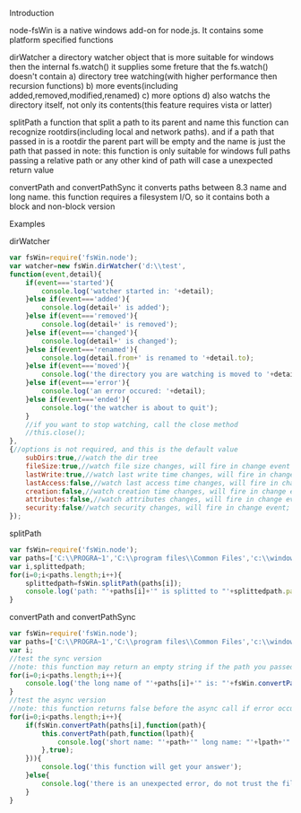 Introduction

node-fsWin is a native windows add-on for node.js.
It contains some platform specified functions

dirWatcher
a directory watcher object that is more suitable for windows then the internal fs.watch()
it supplies some freture that the fs.watch() doesn't contain
a) directory tree watching(with higher performance then recursion functions)
b) more events(including added,removed,modified,renamed)
c) more options
d) also watchs the directory itself, not only its contents(this feature requires vista or latter)

splitPath
a function that split a path to its parent and name
this function can recognize rootdirs(including local and network paths).
and if a path that passed in is a rootdir the parent part will be empty
and the name is just the path that passed in
note: this function is only suitable for windows full paths
passing a relative path or any other kind of path will case a unexpected return value

convertPath and convertPathSync
it converts paths between 8.3 name and long name.
this function requires a filesystem I/O, so it contains both a block and non-block version

Examples

dirWatcher

```javascript
var fsWin=require('fsWin.node');
var watcher=new fsWin.dirWatcher('d:\\test',
function(event,detail){
	if(event==='started'){
		console.log('watcher started in: '+detail);
	}else if(event==='added'){
		console.log(detail+' is added');
	}else if(event==='removed'){
		console.log(detail+' is removed');
	}else if(event==='changed'){
		console.log(detail+' is changed');
	}else if(event==='renamed'){
		console.log(detail.from+' is renamed to '+detail.to);
	}else if(event==='moved'){
		console.log('the directory you are watching is moved to '+detail);
	}else if(event==='error'){
		console.log('an error occured: '+detail);
	}else if(event==='ended'){
		console.log('the watcher is about to quit');
	}
	//if you want to stop watching, call the close method
	//this.close();
},
{//options is not required, and this is the default value
	subDirs:true,//watch the dir tree
	fileSize:true,//watch file size changes, will fire in change event
	lastWrite:true,//watch last write time changes, will fire in change event
	lastAccess:false,//watch last access time changes, will fire in change event
	creation:false,//watch creation time changes, will fire in change event
	attributes:false,//watch attributes changes, will fire in change event
	security:false//watch security changes, will fire in change event;
});
```

splitPath

```javascript
var fsWin=require('fsWin.node');
var paths=['C:\\PROGRA~1','C:\\program files\\Common Files','c:\\windows\\system32','c:\\','\\\\mycomputer\\sharefolder\\somedir','\\\\mycomputer\\sharedfolder'];
var i,splittedpath;
for(i=0;i<paths.length;i++){
	splittedpath=fsWin.splitPath(paths[i]);
	console.log('path: "'+paths[i]+'" is splitted to "'+splittedpath.parent+'" and "'+splittedpath.name+'"');
}
```

convertPath and convertPathSync

```javascript
var fsWin=require('fsWin.node');
var paths=['C:\\PROGRA~1','C:\\program files\\Common Files','c:\\windows\\system32','c:\\','\\\\mycomputer\\sharefolder\\somedir','\\\\mycomputer\\sharedfolder'];
var i;
//test the sync version
//note: this function may return an empty string if the path you passed in is not found.
for(i=0;i<paths.length;i++){
	console.log('the long name of "'+paths[i]+'" is: "'+fsWin.convertPathSync(paths[i],true)+'" and its short name is "'+fsWin.convertPathSync(paths[i])+'"');
}
//test the async version
//note: this function returns false before the async call if error occurs
for(i=0;i<paths.length;i++){
	if(fsWin.convertPath(paths[i],function(path){
		this.convertPath(path,function(lpath){
			console.log('short name: "'+path+'" long name: "'+lpath+'"');
		},true);
	})){
		console.log('this function will get your answer');
	}else{
		console.log('there is an unexpected error, do not trust the filename it returns');
	}
}
```